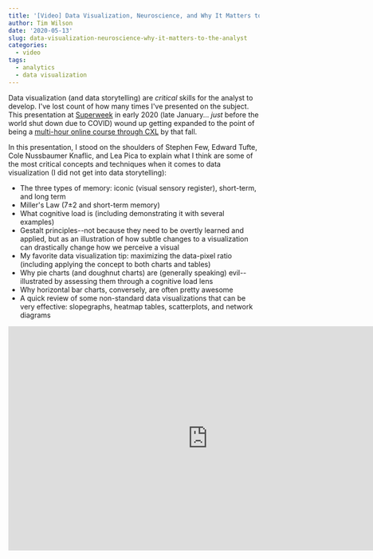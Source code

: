 ```yaml
---
title: '[Video] Data Visualization, Neuroscience, and Why It Matters to the Analyst'
author: Tim Wilson
date: '2020-05-13'
slug: data-visualization-neuroscience-why-it-matters-to-the-analyst
categories:
  - video
tags:
  - analytics
  - data visualization
---
```


Data visualization (and data storytelling) are _critical_ skills for the analyst to develop. I've lost count of how many times I've presented on the subject. This presentation at [Superweek](https://superweek.hu) in early 2020 (late January... _just_ before the world shut down due to COVID) wound up getting expanded to the point of being a [multi-hour online course through CXL](https://cxl.com/institute/online-course/data-presentation-and-visualization/) by that fall.

In this presentation, I stood on the shoulders of Stephen Few, Edward Tufte, Cole Nussbaumer Knaflic, and Lea Pica to explain what I think are some of the most critical concepts and techniques when it comes to data visualization (I did not get into data storytelling):

* The three types of memory: iconic (visual sensory register), short-term, and long term
* Miller's Law (7&#177;2 and short-term memory)
* What cognitive load is (including demonstrating it with several examples)
* Gestalt principles--not because they need to be overtly learned and applied, but as an illustration of how subtle changes to a visualization can drastically change how we perceive a visual
* My favorite data visualization tip: maximizing the data-pixel ratio (including applying the concept to both charts and tables)
* Why pie charts (and doughnut charts) are (generally speaking) evil--illustrated by assessing them through a cognitive load lens
* Why horizontal bar charts, conversely, are often pretty awesome
* A quick review of some non-standard data visualizations that can be very effective: slopegraphs, heatmap tables, scatterplots, and network diagrams

<iframe width="800" height="450" src="https://www.youtube.com/embed/1exydVOSfB8" title="YouTube video player" frameborder="0" allow="accelerometer; autoplay; clipboard-write; encrypted-media; gyroscope; picture-in-picture" allowfullscreen></iframe>




